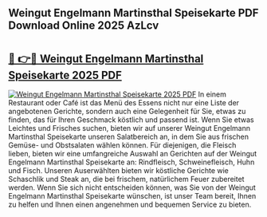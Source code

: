 ## Weingut Engelmann Martinsthal Speisekarte PDF Download Online 2025 AzLcv

# <h2><a href="http://gcd4k7.nevu.top/?p=Weingut+Engelmann+Martinsthal+Speisekarte">🔗 👉🔴 Weingut Engelmann Martinsthal Speisekarte 2025 PDF</a></h2>

[![Weingut Engelmann Martinsthal Speisekarte 2025 PDF](https://i.imgur.com/dBaPXMq.png)](http://gcd4k7.nevu.top/?p=Weingut+Engelmann+Martinsthal+Speisekarte)
In einem Restaurant oder Café ist das Menü des Essens nicht nur eine Liste der angebotenen Gerichte, sondern auch eine Gelegenheit für Sie, etwas zu finden, das für Ihren Geschmack köstlich und passend ist. Wenn Sie etwas Leichtes und Frisches suchen, bieten wir auf unserer Weingut Engelmann Martinsthal Speisekarte unseren Salatbereich an, in dem Sie aus frischen Gemüse- und Obstsalaten wählen können. Für diejenigen, die Fleisch lieben, bieten wir eine umfangreiche Auswahl an Gerichten auf der Weingut Engelmann Martinsthal Speisekarte an: Rindfleisch, Schweinefleisch, Huhn und Fisch. Unseren Auserwählten bieten wir köstliche Gerichte wie Schaschlik und Steak an, die bei frischem, natürlichem Feuer zubereitet werden. Wenn Sie sich nicht entscheiden können, was Sie von der Weingut Engelmann Martinsthal Speisekarte wünschen, ist unser Team bereit, Ihnen zu helfen und Ihnen einen angenehmen und bequemen Service zu bieten.
